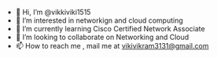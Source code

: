 - 👋 Hi, I’m @vikkiviki1515
- 👀 I’m interested in networkign and cloud computing
- 🌱 I’m currently learning Cisco Certified Network Associate 
- 💞️ I’m looking to collaborate on Networking and Cloud
- 📫 How to reach me , mail me at vikivikram3131@gmail.com

<!---
vikkiviki1515/vikkiviki1515 is a ✨ special ✨ repository because its `README.md` (this file) appears on your GitHub profile.
You can click the Preview link to take a look at your changes.
--->
